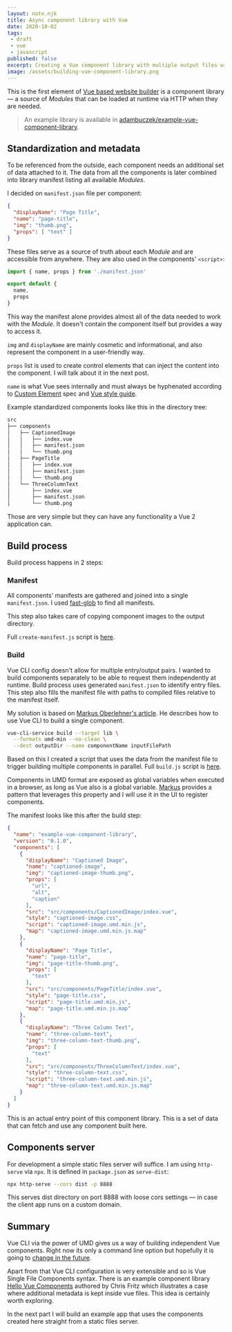 ```yaml
---
layout: note.njk
title: Async component library with Vue
date: 2020-10-02
tags: 
 - draft
 - vue
 - javascript
published: false
excerpt: Creating a Vue component library with multiple output files without ejecting Vue CLI setup.
image: /assets/building-vue-component-library.png
---
```


This is the first element of [Vue based website builder](../vue-website-builder) is a component library — a source of *Modules* that can be loaded at runtime via HTTP when they are needed.

> An example library is available in [adambuczek/example-vue-component-library](https://github.com/adambuczek/example-vue-component-library).

## Standardization and metadata

To be referenced from the outside, each component needs an additional set of data attached to it. The data from all the components is later combined into library manifest listing all available *Modules*.

I decided on `manifest.json` file per component:

```json
{
  "displayName": "Page Title",
  "name": "page-title",
  "img": "thumb.png",
  "props": [ "text" ]
}
```

These files serve as a source of truth about each *Module* and are accessible from anywhere. They are also used in the components' `<script>`:

```js
import { name, props } from './manifest.json'

export default {
  name,
  props
}
```

This way the manifest alone provides almost all of the data needed to work with the *Module*. It doesn't contain the component itself but provides a way to access it.

`img` and `displayName` are mainly cosmetic and informational, and also represent the component in a user-friendly way.

`props` list is used to create control elements that can inject the content into the component. I will talk about it in the next post.

`name` is what Vue sees internally and must always be hyphenated according to [Custom Element](https://html.spec.whatwg.org/multipage/custom-elements.html#custom-elements-core-concepts) spec and [Vue style guide](https://vuejs.org/v2/style-guide/#Multi-word-component-names-essential).

Example standardized components looks like this in the directory tree:
```bash
src
├── components
│   ├── CaptionedImage
│   │   ├── index.vue
│   │   ├── manifest.json
│   │   └── thumb.png
│   ├── PageTitle
│   │   ├── index.vue
│   │   ├── manifest.json
│   │   └── thumb.png
│   └── ThreeColumnText
│       ├── index.vue
│       ├── manifest.json
│       └── thumb.png
```
Those are very simple but they can have any functionality a Vue 2 application can.

## Build process

Build process happens in 2 steps:

### Manifest

All components' manifests are gathered and joined into a single `manifest.json`. I used [fast-glob](https://www.npmjs.com/package/fast-glob) to find all manifests.

This step also takes care of copying component images to the output directory.

Full `create-manifest.js` script is [here](https://github.com/adambuczek/example-vue-component-library/blob/master/scripts/create-manifest.js).


### Build

Vue CLI config doesn't allow for multiple entry/output pairs. I wanted to build components separately to be able to request them independently at runtime. Build process uses generated `manifest.json` to identify entry files. This step also fills the manifest file with paths to compiled files relative to the manifest itself.

My solution is based on [Markus Oberlehner's article](https://markus.oberlehner.net/blog/distributed-vue-applications-loading-components-via-http/). He describes how to use Vue CLI to build a single component.

```bash
vue-cli-service build --target lib \
  --formats umd-min --no-clean \
  --dest outputDir --name componentName inputFilePath
```

Based on this I created a script that uses the data from the manifest file to trigger building multiple components in parallel. Full `build.js` script is [here](https://github.com/adambuczek/example-vue-component-library/blob/master/scripts/build.js).

Components in UMD format are exposed as global variables when executed in a browser, as long as Vue also is a global variable. [Markus](https://markus.oberlehner.net/blog/distributed-vue-applications-loading-components-via-http/) provides a pattern that leverages this property and I will use it in the UI to register components.

The manifest looks like this after the build step:

```json
{
  "name": "example-vue-component-library",
  "version": "0.1.0",
  "components": [
    {
      "displayName": "Captioned Image",
      "name": "captioned-image",
      "img": "captioned-image-thumb.png",
      "props": [
        "url",
        "alt",
        "caption"
      ],
      "src": "src/components/CaptionedImage/index.vue",
      "style": "captioned-image.css",
      "script": "captioned-image.umd.min.js",
      "map": "captioned-image.umd.min.js.map"
    },
    {
      "displayName": "Page Title",
      "name": "page-title",
      "img": "page-title-thumb.png",
      "props": [
        "text"
      ],
      "src": "src/components/PageTitle/index.vue",
      "style": "page-title.css",
      "script": "page-title.umd.min.js",
      "map": "page-title.umd.min.js.map"
    },
    {
      "displayName": "Three Column Text",
      "name": "three-column-text",
      "img": "three-column-text-thumb.png",
      "props": [
        "text"
      ],
      "src": "src/components/ThreeColumnText/index.vue",
      "style": "three-column-text.css",
      "script": "three-column-text.umd.min.js",
      "map": "three-column-text.umd.min.js.map"
    }
  ]
}
```
This is an actual entry point of this component library. This is a set of data that can fetch and use any component built here.

## Components server

For development a simple static files server will suffice. I am using `http-serve` via `npx`. It is defined in `package.json` as `serve-dist`:
```bash
npx http-serve --cors dist -p 8888
```
This serves dist directory on port 8888 with loose cors settings — in case the client app runs on a custom domain.

## Summary

Vue CLI via the power of UMD gives us a way of building independent Vue components. Right now its only a command line option but hopefully it is going to [change in the future](https://github.com/vuejs/vue-cli/issues/3922).

Apart from that Vue CLI configuration is very extensible and so is Vue Single File Components syntax. There is an example component library [Hello Vue Components](https://github.com/chrisvfritz/hello-vue-components) authored by Chris Fritz which illustrates a case where additional metadata is kept inside vue files. This idea is certainly worth exploring.

In the next part I will build an example app that uses the components created here straight from a static files server.